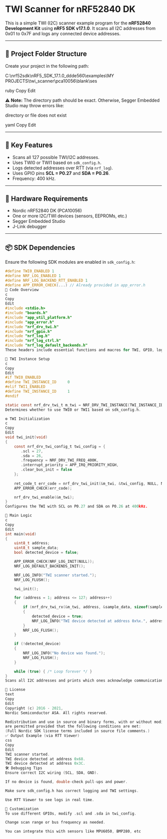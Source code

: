 # TWI Scanner for nRF52840 DK

This is a simple TWI (I2C) scanner example program for the **nRF52840 Development Kit** using **nRF5 SDK v17.1.0**. It scans all I2C addresses from 0x01 to 0x7F and logs any connected device addresses.

---

## 📁 Project Folder Structure

Create your project in the following path:

C:\nrf52sdk\nRF5_SDK_17.1.0_ddde560\examples\MY PROJECTS\twi_scanner\pca10056\blank\ses

ruby
Copy
Edit

⚠️ **Note:** The directory path should be exact. Otherwise, Segger Embedded Studio may throw errors like:

directory or file does not exist

yaml
Copy
Edit

---

## 📌 Key Features

- Scans all 127 possible TWI/I2C addresses.
- Uses TWI0 or TWI1 based on `sdk_config.h`.
- Logs detected addresses over RTT (via `nrf_log`).
- Uses GPIO pins **SCL = P0.27** and **SDA = P0.26**.
- Frequency: 400 kHz.

---

## 🔧 Hardware Requirements

- Nordic nRF52840 DK (PCA10056)
- One or more I2C/TWI devices (sensors, EEPROMs, etc.)
- Segger Embedded Studio
- J-Link debugger

---

## 📦 SDK Dependencies

Ensure the following SDK modules are enabled in `sdk_config.h`:

```c
#define TWI0_ENABLED 1
#define NRF_LOG_ENABLED 1
#define NRF_LOG_BACKEND_RTT_ENABLED 1
#define APP_ERROR_CHECK(...) // Already provided in app_error.h
🧠 Code Overview
c
Copy
Edit
#include <stdio.h>
#include "boards.h"
#include "app_util_platform.h"
#include "app_error.h"
#include "nrf_drv_twi.h"
#include "nrf_gpio.h"
#include "nrf_log.h"
#include "nrf_log_ctrl.h"
#include "nrf_log_default_backends.h"
These headers include essential functions and macros for TWI, GPIO, logging, and error handling.

🔁 TWI Instance Setup
c
Copy
Edit
#if TWI0_ENABLED
#define TWI_INSTANCE_ID     0
#elif TWI1_ENABLED
#define TWI_INSTANCE_ID     1
#endif

static const nrf_drv_twi_t m_twi = NRF_DRV_TWI_INSTANCE(TWI_INSTANCE_ID);
Determines whether to use TWI0 or TWI1 based on sdk_config.h.

⚙️ TWI Initialization
c
Copy
Edit
void twi_init(void)
{
    const nrf_drv_twi_config_t twi_config = {
       .scl = 27,
       .sda = 26,
       .frequency = NRF_DRV_TWI_FREQ_400K,
       .interrupt_priority = APP_IRQ_PRIORITY_HIGH,
       .clear_bus_init = false
    };
    
    ret_code_t err_code = nrf_drv_twi_init(&m_twi, &twi_config, NULL, NULL);
    APP_ERROR_CHECK(err_code);

    nrf_drv_twi_enable(&m_twi);
}
Configures the TWI with SCL on P0.27 and SDA on P0.26 at 400kHz.

🚀 Main Logic
c
Copy
Edit
int main(void)
{
    uint8_t address;
    uint8_t sample_data;
    bool detected_device = false;

    APP_ERROR_CHECK(NRF_LOG_INIT(NULL));
    NRF_LOG_DEFAULT_BACKENDS_INIT();

    NRF_LOG_INFO("TWI scanner started.");
    NRF_LOG_FLUSH();

    twi_init();

    for (address = 1; address <= 127; address++)
    {
        if (nrf_drv_twi_rx(&m_twi, address, &sample_data, sizeof(sample_data)) == NRF_SUCCESS)
        {
            detected_device = true;
            NRF_LOG_INFO("TWI device detected at address 0x%x.", address);
        }
        NRF_LOG_FLUSH();
    }

    if (!detected_device)
    {
        NRF_LOG_INFO("No device was found.");
        NRF_LOG_FLUSH();
    }

    while (true) { /* Loop forever */ }
}
Scans all I2C addresses and prints which ones acknowledge communication.

📝 License
text
Copy
Edit
Copyright (c) 2016 - 2021,
Nordic Semiconductor ASA. All rights reserved.

Redistribution and use in source and binary forms, with or without modification,
are permitted provided that the following conditions are met:
(Full Nordic SDK license terms included in source file comments.)
✅ Output Example (via RTT Viewer)
css
Copy
Edit
TWI scanner started.
TWI device detected at address 0x68.
TWI device detected at address 0x3C.
🛠️ Debugging Tips
Ensure correct I2C wiring (SCL, SDA, GND).

If no device is found, double-check pull-ups and power.

Make sure sdk_config.h has correct logging and TWI settings.

Use RTT Viewer to see logs in real time.

🧩 Customization
To use different GPIOs, modify .scl and .sda in twi_config.

Change scan range or bus frequency as needed.

You can integrate this with sensors like MPU6050, BMP280, etc
